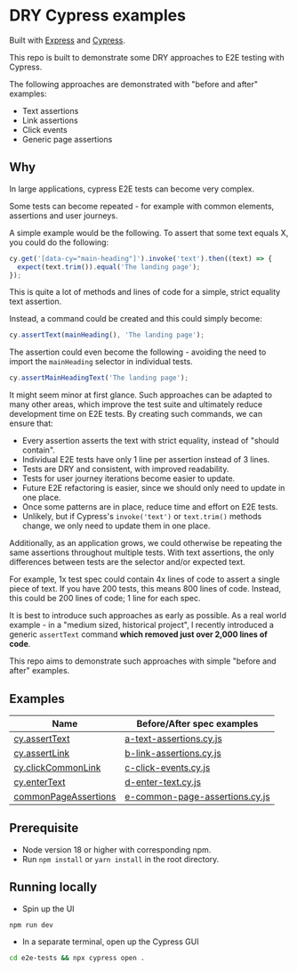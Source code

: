 # DRY Cypress examples

Built with [Express](https://expressjs.com/) and [Cypress](https://www.cypress.io/).

This repo is built to demonstrate some DRY approaches to E2E testing with Cypress.

The following approaches are demonstrated with "before and after" examples:

- Text assertions
- Link assertions
- Click events
- Generic page assertions

## Why

In large applications, cypress E2E tests can become very complex.

Some tests can become repeated - for example with common elements, assertions and user journeys.

A simple example would be the following. To assert that some text equals X, you could do the following:

```js
cy.get('[data-cy="main-heading"]').invoke('text').then((text) => {
  expect(text.trim()).equal('The landing page');
});
```

This is quite a lot of methods and lines of code for a simple, strict equality text assertion.

Instead, a command could be created and this could simply become:

```js
cy.assertText(mainHeading(), 'The landing page');
```

The assertion could even become the following - avoiding the need to import the `mainHeading` selector in individual tests.

```js
cy.assertMainHeadingText('The landing page');
```

It might seem minor at first glance. Such approaches can be adapted to many other areas, which improve the test suite and ultimately reduce development time on E2E tests. By creating such commands, we can ensure that:

- Every assertion asserts the text with strict equality, instead of "should contain".
- Individual E2E tests have only 1 line per assertion instead of 3 lines.
- Tests are DRY and consistent, with improved readability.
- Tests for user journey iterations become easier to update.
- Future E2E refactoring is easier, since we should only need to update in one place.
- Once some patterns are in place, reduce time and effort on E2E tests.
- Unlikely, but if Cypress's `invoke('text')` or `text.trim()` methods change, we only need to update them in one place.

Additionally, as an application grows, we could otherwise be repeating the same assertions throughout multiple tests. With text assertions, the only differences between tests are the selector and/or expected text.

For example, 1x test spec could contain 4x lines of code to assert a single piece of text. If you have 200 tests, this means 800 lines of code. Instead, this could be 200 lines of code; 1 line for each spec.

It is best to introduce such approaches as early as possible. As a real world example - in a "medium sized, historical project", I recently introduced a generic `assertText` command **which removed just over 2,000 lines of code**.

This repo aims to demonstrate such approaches with simple "before and after" examples.

## Examples

| Name    | Before/After spec examples |
| -------- | ------- |
| [cy.assertText](https://github.com/ttbarnes/dry-cypress-examples/blob/main/e2e-tests/cypress/support/commands/assertText.js)  | [a-text-assertions.cy.js](https://github.com/ttbarnes/dry-cypress-examples/blob/main/e2e-tests/example-tests/a-text-assertions.cy.js)    |
| [cy.assertLink](https://github.com/ttbarnes/dry-cypress-examples/blob/main/e2e-tests/cypress/support/commands/assertLink.js)  | [b-link-assertions.cy.js](https://github.com/ttbarnes/dry-cypress-examples/blob/main/e2e-tests/example-tests/b-link-assertions.cy.js)    |
| [cy.clickCommonLink](https://github.com/ttbarnes/dry-cypress-examples/blob/main/e2e-tests/cypress/support/commands/clickFeedbackLink.js)  | [c-click-events.cy.js](https://github.com/ttbarnes/dry-cypress-examples/blob/main/e2e-tests/example-tests/c-click-events.cy.js)    |
| [cy.enterText](https://github.com/ttbarnes/dry-cypress-examples/blob/main/e2e-tests/cypress/support/commands/enterText.js)  | [d-enter-text.cy.js](https://github.com/ttbarnes/dry-cypress-examples/blob/main/e2e-tests/example-tests/d-enter-text.cy.js)    |
| [commonPageAssertions](https://github.com/ttbarnes/dry-cypress-examples/blob/main/e2e-tests/dry-assertions/common-page.js)  | [e-common-page-assertions.cy.js](https://github.com/ttbarnes/dry-cypress-examples/blob/main/e2e-tests/example-tests/e-common-page-assertions.cy.js)    |

## Prerequisite

- Node version 18 or higher with corresponding npm.
- Run `npm install` or `yarn install` in the root directory.

## Running locally

- Spin up the UI

```bash
npm run dev
```

- In a separate terminal, open up the Cypress GUI

```bash
cd e2e-tests && npx cypress open .
```
